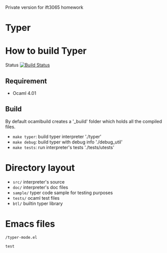 Private version for ift3065 homework

Typer
=====

# How to build Typer

Status [![Build Status](https://travis-ci.org/Delaunay/typer.svg?branch=master)](https://travis-ci.org/Delaunay/typer)

## Requirement

* Ocaml 4.01

## Build

By default ocamlbuild creates a '_build' folder which holds all the compiled files.

* `make typer`: build typer interpreter       './typer'
* `make debug`: build typer with debug info   './debug_util'
* `make tests`: run interpreter's tests       './tests/utests'

# Directory layout

* `src/` interpreter's source
* `doc/` interpreter's doc files
* `sample/` typer code sample for testing purposes
* `tests/`  ocaml test files
* `btl/`    builtin typer library

# Emacs files

    /typer-mode.el

    test
